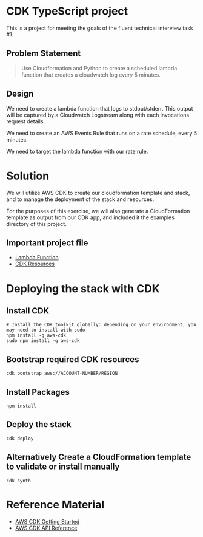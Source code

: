 # CDK TypeScript project

This is a project for meeting the goals of the fluent technical interview task #1.

## Problem Statement
> Use Cloudformation and Python to create a scheduled lambda function that creates a cloudwatch log every 5 minutes.

## Design
We need to create a lambda function that logs to stdout/stderr. This output will be captured by a Cloudwatch Logstream along with each invocations request details.

We need to create an AWS Events Rule that runs on a rate schedule, every 5 minutes.

We need to target the lambda function with our rate rule.

# Solution
We will utilize AWS CDK to create our cloudformation template and stack, and to manage the deployment of the stack and resources.

For the purposes of this exercise, we will also generate a CloudFormation template as output from our CDK app, and included it the examples directory of this project.

## Important project file
- [Lambda Function](lambda/hello.py)
- [CDK Resources](lib/fluent-stack.ts)

# Deploying the stack with CDK

## Install CDK
```shell
# Install the CDK toolkit globally: depending on your environment, you may need to install with sudo
npm install -g aws-cdk
sudo npm install -g aws-cdk
```

## Bootstrap required CDK resources
```shell
cdk bootstrap aws://ACCOUNT-NUMBER/REGION
```

## Install Packages
```shell
npm install
```

## Deploy the stack
```shell
cdk deploy
```

## Alternatively Create a CloudFormation template to validate or install manually
```shell
cdk synth
```

# Reference Material 
- [AWS CDK Getting Started](https://docs.aws.amazon.com/cdk/v2/guide/getting_started.html)
- [AWS CDK API Reference](https://docs.aws.amazon.com/cdk/api/v2/docs/aws-cdk-lib-readme.html)

